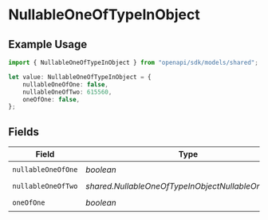 # NullableOneOfTypeInObject

## Example Usage

```typescript
import { NullableOneOfTypeInObject } from "openapi/sdk/models/shared";

let value: NullableOneOfTypeInObject = {
    nullableOneOfOne: false,
    nullableOneOfTwo: 615560,
    oneOfOne: false,
};
```

## Fields

| Field                                              | Type                                               | Required                                           | Description                                        |
| -------------------------------------------------- | -------------------------------------------------- | -------------------------------------------------- | -------------------------------------------------- |
| `nullableOneOfOne`                                 | *boolean*                                          | :heavy_check_mark:                                 | N/A                                                |
| `nullableOneOfTwo`                                 | *shared.NullableOneOfTypeInObjectNullableOneOfTwo* | :heavy_check_mark:                                 | N/A                                                |
| `oneOfOne`                                         | *boolean*                                          | :heavy_check_mark:                                 | N/A                                                |